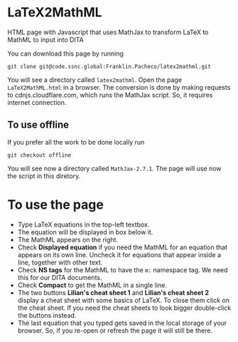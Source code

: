 # LaTeX2MathML

HTML page with Javascript that uses MathJax to transform LaTeX to MathML to input into DITA

You can download this page by running

```
git clone git@code.ssnc.global:Franklin.Pacheco/latex2mathml.git
```

You will see a directory called `latex2mathml`. Open the page `LaTeX2MathML.html` in a browser.
The conversion is done by making requests to cdnjs.cloudflare.com, which runs the MathJax script.
So, it requires internet connection.

## To use offline

If you prefer all the work to be done locally run

```
git checkout offline
```

You will see now a directory called `MathJax-2.7.1`.
The page will use now the script in this diretory.


# To use the page

 * Type LaTeX equations in the top-left textbox.
 * The equation will be displayed in box below it.
 * The MathML appears on the right.
 * Check **Displayed equation** if you need the MathML for an equation that appears on its own line. Uncheck it for equations that appear inside a line, together with other text.
 * Check **NS tags** for the MathML to have the `m:` namespace tag. We need this for our DITA documents.
 * Check **Compact** to get the MathML in a single line. 
 * The two buttons **Lilian's cheat sheet 1** and **Lilian's cheat sheet 2** display a cheat sheet with some basics of LaTeX. To close them click on the cheat sheet. If you need the cheat sheets to look bigger double-click the buttons instead.
 * The last equation that you typed gets saved in the local storage of your browser. So, if you re-open or refresh the page it will still be there.


